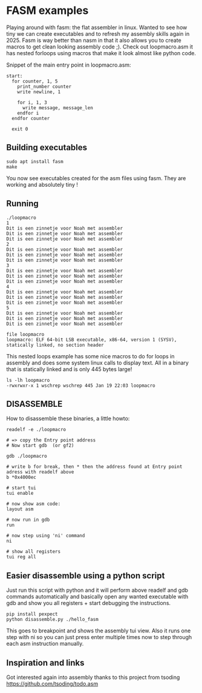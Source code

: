 # FASM examples

Playing around with fasm: the flat assembler in linux.
Wanted to see how tiny we can create executables and to refresh my assembly skills again in 2025.
Fasm is way better than nasm in that it also allows you to create macros to get clean looking assembly code ;).
Check out loopmacro.asm it has nested forloops using macros that make it look almost like python code.

Snippet of the main entry point in loopmacro.asm:

```
start:
  for counter, 1, 5
    print_number counter
    write newline, 1

    for i, 1, 3
      write message, message_len
    endfor i
  endfor counter

  exit 0
```

## Building executables

```
sudo apt install fasm
make
```

You now see executables created for the asm files using fasm.
They are working and absolutely tiny !

## Running

```
./loopmacro
1
Dit is een zinnetje voor Noah met assembler
Dit is een zinnetje voor Noah met assembler
Dit is een zinnetje voor Noah met assembler
2
Dit is een zinnetje voor Noah met assembler
Dit is een zinnetje voor Noah met assembler
Dit is een zinnetje voor Noah met assembler
3
Dit is een zinnetje voor Noah met assembler
Dit is een zinnetje voor Noah met assembler
Dit is een zinnetje voor Noah met assembler
4
Dit is een zinnetje voor Noah met assembler
Dit is een zinnetje voor Noah met assembler
Dit is een zinnetje voor Noah met assembler
5
Dit is een zinnetje voor Noah met assembler
Dit is een zinnetje voor Noah met assembler
Dit is een zinnetje voor Noah met assembler
```

```
file loopmacro
loopmacro: ELF 64-bit LSB executable, x86-64, version 1 (SYSV), statically linked, no section header
```

This nested loops example has some nice macros to do for loops in assembly and does some system linux calls
to display text. All in a binary that is statically linked and is only 445 bytes large!

```
ls -lh loopmacro
-rwxrwxr-x 1 wschrep wschrep 445 Jan 19 22:03 loopmacro
```

## DISASSEMBLE

How to disassemble these binaries, a little howto:

```
readelf -e ./loopmacro

# => copy the Entry point address
# Now start gdb  (or gf2)

gdb ./loopmacro

# write b for break, then * then the address found at Entry point adress with readelf above
b *0x4000ec

# start tui
tui enable

# now show asm code:
layout asm

# now run in gdb
run

# now step using 'ni' command
ni

# show all registers
tui reg all
```

## Easier disassemble using a python script

Just run this script with python and it will perform above readelf and gdb commands automatically
and basically open any wanted executable with gdb and show you all registers + start debugging the instructions.

```
pip install pexpect
python disassemble.py ./hello_fasm
```

This goes to breakpoint and shows the assembly tui view. Also it runs one step with ni so you can just press enter
multiple times now to step through each asm instruction manually.

## Inspiration and links

Got interested again into assembly thanks to this project from tsoding https://github.com/tsoding/todo.asm

